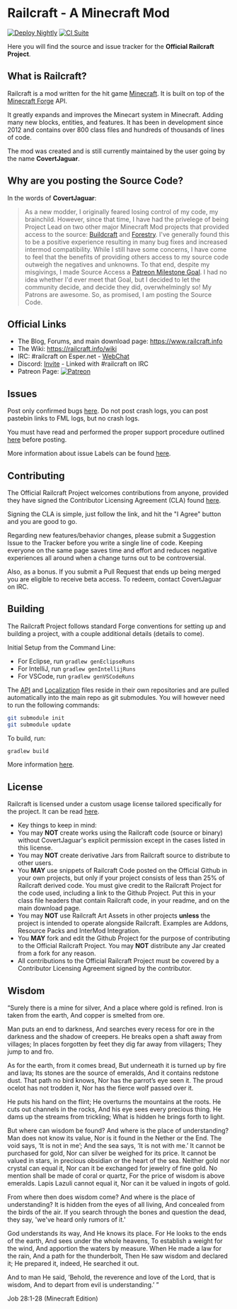 # Railcraft - A Minecraft Mod

[![Deploy Nightly](https://github.com/Sm0keySa1m0n/Railcraft/actions/workflows/nightly.yml/badge.svg)](https://github.com/Sm0keySa1m0n/Railcraft/releases/tag/nightly)
[![CI Suite](https://github.com/Sm0keySa1m0n/Railcraft/actions/workflows/ci_suite.yml/badge.svg)](https://github.com/Sm0keySa1m0n/Railcraft/actions/workflows/ci_suite.yml)

Here you will find the source and issue tracker for the **Official Railcraft Project**.

## What is Railcraft?

Railcraft is a mod written for the hit game [Minecraft](https://minecraft.net/). It is built on top of the [Minecraft Forge](https://github.com/MinecraftForge) API.

It greatly expands and improves the Minecart system in Minecraft. Adding many new blocks, entities, and features. It has been in development since 2012 and contains over 800 class files and hundreds of thousands of lines of code.

The mod was created and is still currently maintained by the user going by the name **CovertJaguar**.

## Why are you posting the Source Code?

In the words of **CovertJaguar**:
> As a new modder, I originally feared losing control of my code, my brainchild. However, since that time, I have had the privelege of being Project Lead on two other major Minecraft Mod projects that provided access to the source: [Buildcraft](https://github.com/BuildCraft/BuildCraft) and [Forestry](https://github.com/ForestryMC/ForestryMC). I've generally found this to be a positive experience resulting in many bug fixes and increased intermod compatibility.  While I still have some concerns, I have come to feel that the benefits of providing others access to my source code outweigh the negatives and unknowns. To that end, despite my misgivings, I made Source Access a [Patreon Milestone Goal](https://www.patreon.com/CovertJaguar). I had no idea whether I'd ever meet that Goal, but I decided to let the community decide, and decide they did, overwhelmingly so! My Patrons are awesome. So, as promised, I am posting the Source Code.

## Official Links

* The Blog, Forums, and main download page: <https://www.railcraft.info>
* The Wiki: <https://railcraft.info/wiki>
* IRC: #railcraft on Esper.net - [WebChat](https://webchat.esper.net/?nick=RailcraftGithub...&channels=railcraft&prompt=1)
* Discord: [Invite](https://discord.gg/VyaUt2r) - Linked with #railcraft on IRC
* Patreon Page: [![Patreon](https://www.railcraft.info/wp-content/uploads/2014/05/Patreon.png)](https://www.patreon.com/CovertJaguar)

## Issues

Post only confirmed bugs [here](https://github.com/CovertJaguar/Railcraft/issues). Do not post crash logs, you can post pastebin links to FML logs, but no crash logs.

You must have read and performed the proper support procedure outlined [here](https://railcraft.info/wiki/info:support) before posting.

More information about issue Labels can be found [here](https://github.com/CovertJaguar/Railcraft/wiki/Issue-Labels).

## Contributing

The Official Railcraft Project welcomes contributions from anyone, provided they have signed the Contributor Licensing Agreement (CLA) found [here](https://cla-assistant.io/CovertJaguar/Railcraft).

Signing the CLA is simple, just follow the link, and hit the "I Agree" button and you are good to go.

Regarding new features/behavior changes, please submit a Suggestion Issue to the Tracker before you write a single line of code. Keeping everyone on the same page saves time and effort and reduces negative experiences all around when a change turns out to be controversial.

Also, as a bonus. If you submit a Pull Request that ends up being merged you are eligible to receive beta access. To redeem, contact CovertJaguar on IRC.

## Building

The Railcraft Project follows standard Forge conventions for setting up and building a project, with a couple additional details (details to come).

Initial Setup from the Command Line:

* For Eclipse, run `gradlew genEclipseRuns`
* For IntelliJ, run `gradlew genIntellijRuns`
* For VSCode, run `gradlew genVSCodeRuns`


The [API](https://github.com/CovertJaguar/Railcraft-API) and [Localization](https://github.com/CovertJaguar/Railcraft-Localization) files reside in their own repositories and are pulled automatically into the main repo as git submodules. You will however need to run the following commands:

```sh
git submodule init
git submodule update
```

To build, run:

```sh
gradlew build
```

More information [here](https://mcforge.readthedocs.io/en/1.16.x/gettingstarted).

## License

Railcraft is licensed under a custom usage license tailored specifically for the project. It can be read [here](https://github.com/CovertJaguar/Railcraft/blob/master/LICENSE.md).

* Key things to keep in mind:
* You may **NOT** create works using the Railcraft code (source or binary) without CovertJaguar's explicit permission except in the cases listed in this license.
* You may **NOT** create derivative Jars from Railcraft source to distribute to other users.
* You **MAY** use snippets of Railcraft Code posted on the Official Github in your own projects, but only if your project consists of less than 25% of Railcraft derived code. You must give credit to the Railcraft Project for the code used, including a link to the Github Project. Put this in your class file headers that contain Railcraft code, in your readme, and on the main download page.
* You may **NOT** use Railcraft Art Assets in other projects **unless** the project is intended to operate alongside Railcraft. Examples are Addons, Resource Packs and InterMod Integration.
* You **MAY** fork and edit the Github Project for the purpose of contributing to the Official Railcraft Project. You may **NOT** distribute any Jar created from a fork for any reason.
* All contributions to the Official Railcraft Project must be covered by a Contributor Licensing Agreement signed by the contributor.

## Wisdom

“Surely there is a mine for silver, And a place where gold is refined. Iron is taken from the earth, And copper is smelted from ore.

Man puts an end to darkness, And searches every recess for ore in the darkness and the shadow of creepers. He breaks open a shaft away from villages; In places forgotten by feet they dig far away from villagers; They jump to and fro.

As for the earth, from it comes bread, But underneath it is turned up by fire and lava; Its stones are the source of emeralds, And it contains redstone dust. That path no bird knows, Nor has the parrot’s eye seen it. The proud ocelot has not trodden it, Nor has the fierce wolf passed over it.

He puts his hand on the flint; He overturns the mountains at the roots. He cuts out channels in the rocks, And his eye sees every precious thing. He dams up the streams from trickling; What is hidden he brings forth to light.

But where can wisdom be found? And where is the place of understanding? Man does not know its value, Nor is it found in the Nether or the End. The void says, ‘It is not in me’; And the sea says, ‘It is not with me.’ It cannot be purchased for gold, Nor can silver be weighed for its price. It cannot be valued in stars, in precious obsidian or the heart of the sea. Neither gold nor crystal can equal it, Nor can it be exchanged for jewelry of fine gold. No mention shall be made of coral or quartz, For the price of wisdom is above emeralds. Lapis Lazuli cannot equal it, Nor can it be valued in ingots of gold.

From where then does wisdom come? And where is the place of understanding? It is hidden from the eyes of all living, And concealed from the birds of the air. If you search through the bones and question the dead, they say, 'we've heard only rumors of it.'

God understands its way, And He knows its place. For He looks to the ends of the earth, And sees under the whole heavens, To establish a weight for the wind, And apportion the waters by measure. When He made a law for the rain, And a path for the thunderbolt, Then He saw wisdom and declared it; He prepared it, indeed, He searched it out.

And to man He said, ‘Behold, the reverence and love of the Lord, that is wisdom, And to depart from evil is understanding.’ ”

Job 28:1‭-‬28 (Minecraft Edition)
